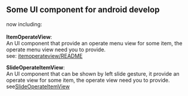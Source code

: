 ## Some UI component for android develop
now including: <br><br>
**ItemOperateView**:<br>
An UI component that provide an operate menu view for some item, the operate menu view need you to provide.<br>
see: [itemoperateview/README](https://github.com/StarkZhidian/AndroidUIComponent/blob/master/itemoperateview/README.md)

**SlideOperateItemView**:<br>
An UI component that can be shown by left slide gesture, it provide an operate view for some item, the operate view need you to provide.<br>
see[SlideOperateItemView](https://github.com/StarkZhidian/AndroidUIComponent/tree/master/slideoperateitemview)
